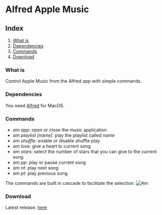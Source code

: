 # Alfred Apple Music

## Index
1. [What is](#What-is)
2. [Dependencies](#Dependencies)
3. [Commands](#Commands)
4. [Download](#Download)


### What is
Control Apple Music from the Alfred app with simple commands.

### Dependencies
You need [Alfred](https://www.alfredapp.com) for MacOS.

### Commands
- *am app*: open or close the music application
- *am playlist [name]*: play the playlist called *name*
- *am shuffle*: enable or disable shuffle play
- *am love*: give a heart to current song
- *am stars*: select the number of stars that you can give to the current song
- *am pp*: play or pause current song
- *am nt*: play next song
- *am pt*: play previous song

The commands are built in cascade to facilitate the selection:
![Am](https://user-images.githubusercontent.com/22590804/162215473-0d8b44ef-3027-4cdb-98dd-906634594f1c.png)

### Download
Latest release: [here](https://github.com/simonemargio/AppleMusic/releases/tag/v1.2.2)